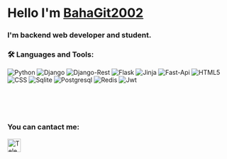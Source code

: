 # Hello I'm [BahaGit2002](https://github.com/BahaGit2002)
### I'm backend web developer and student.

### 🛠️ Languages and Tools:

<img alt="Python" max-width="100%" 
src="https://camo.githubusercontent.com/55e4079e69ec5d8246620ecff24ed093877ab0f9011e71d8dec0a2c460c886ab/68747470733a2f2f696d672e736869656c64732e696f2f62616467652f507974686f6e2d3337373641423f7374796c653d666f722d7468652d6261646765266c6f676f3d707974686f6e266c6f676f436f6c6f723d7768697465" />
<img alt="Django" max-width="100%"
src="https://camo.githubusercontent.com/04cdbb68e90965f4b6143cbbc6f1399412f000cd7c1a0f758521bcb2fb57bf92/68747470733a2f2f696d672e736869656c64732e696f2f62616467652f446a616e676f2d3039324532303f7374796c653d666f722d7468652d6261646765266c6f676f3d646a616e676f266c6f676f436f6c6f723d7768697465" />
<img alt="Django-Rest" max-width="100%"
src="https://camo.githubusercontent.com/81d983188c1409436c9b1aef31b601b63bfa3c3d55ec681d07df4cdcb64fa446/68747470733a2f2f696d672e736869656c64732e696f2f62616467652f444a414e474f2d524553542d6666313730393f7374796c653d666f722d7468652d6261646765266c6f676f3d646a616e676f266c6f676f436f6c6f723d776869746526636f6c6f723d666631373039266c6162656c436f6c6f723d67726179" />
<img alt="Flask" max-width="100%"
src="https://camo.githubusercontent.com/a07a8d56a46617a2281448edd7c3b1bcb9cb264b74ab4600c194c29977fd1352/68747470733a2f2f696d672e736869656c64732e696f2f62616467652f466c61736b2d3030303030303f7374796c653d666f722d7468652d6261646765266c6f676f3d666c61736b266c6f676f436f6c6f723d7768697465" />
<img alt="Jinja" max-width="100%" 
src="https://camo.githubusercontent.com/5e7e83c9f9fd312893462b100b82efd752d74faf9b302e269b141eded6a9ebcc/68747470733a2f2f696d672e736869656c64732e696f2f62616467652f6a696e6a612d77686974652e7376673f7374796c653d666f722d7468652d6261646765266c6f676f3d6a696e6a61266c6f676f436f6c6f723d626c61636b" />
<img alt="Fast-Api" max-width="100%"
src="https://camo.githubusercontent.com/6d56faef03529ac56db4d6f0945f8deff412674e8ce7a77791fd7e41b771ac4b/68747470733a2f2f696d672e736869656c64732e696f2f62616467652f466173744150492d3030353537313f7374796c653d666f722d7468652d6261646765266c6f676f3d66617374617069" />
<img alt="HTML5" max-width="100%"
src="https://camo.githubusercontent.com/bfe6a48836e87b13a16f1f56f88fee428475c2ac29247992ec9b8bcc7154f881/68747470733a2f2f696d672e736869656c64732e696f2f62616467652f48544d4c352d4533344632363f7374796c653d666f722d7468652d6261646765266c6f676f3d68746d6c35266c6f676f436f6c6f723d7768697465" />
<img alt="CSS" max-width="100%"
src="https://camo.githubusercontent.com/9bb8902d6fde4b0ea32ebdb8e5162dd578cd13d693ab8d35ed5eb7daad78abf8/68747470733a2f2f696d672e736869656c64732e696f2f62616467652f4353532d3233393132303f267374796c653d666f722d7468652d6261646765266c6f676f3d63737333266c6f676f436f6c6f723d7768697465" />
<img alt="Sqlite" max-width="100%"
src="https://camo.githubusercontent.com/ef9a6d5557fd55232c18f0f510c840220b1e3932ee382cf9d6691842d37055db/68747470733a2f2f696d672e736869656c64732e696f2f62616467652f53514c6974652d3037343035453f7374796c653d666f722d7468652d6261646765266c6f676f3d73716c697465266c6f676f436f6c6f723d7768697465" />
<img alt="Postgresql" max-width="100%"
src="https://camo.githubusercontent.com/6854ba9612c2cb025e7c65445787d93f6436d4691303601506e0bc28be2ae9b8/68747470733a2f2f696d672e736869656c64732e696f2f62616467652f506f737467726553514c2d3331363139323f7374796c653d666f722d7468652d6261646765266c6f676f3d706f737467726573716c266c6f676f436f6c6f723d7768697465" />
<img alt="Redis" max-width="100%"
src="https://camo.githubusercontent.com/a963b142be25ca1e2df9adddf3ebe21a5accb30a6d67763f94bd591eeaeeb387/68747470733a2f2f696d672e736869656c64732e696f2f62616467652f72656469732d2532334444303033312e7376673f7374796c653d666f722d7468652d6261646765266c6f676f3d7265646973266c6f676f436f6c6f723d7768697465" />
<img alt="Jwt" max-width="100%"
src="https://camo.githubusercontent.com/aac74ca85b21ed1ff4fa88dda8712fce9cddbf786bdf807231e6179f70003ac5/68747470733a2f2f696d672e736869656c64732e696f2f62616467652f4a57542d626c61636b3f7374796c653d666f722d7468652d6261646765266c6f676f3d4a534f4e253230776562253230746f6b656e73" />

<br/>
<br/>
<br/>

### You can cantact me:

<img align="left" alt="Telegram" width="30px" src="https://upload.wikimedia.org/wikipedia/commons/thumb/8/82/Telegram_logo.svg/2048px-Telegram_logo.svg.png" />
